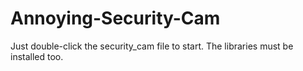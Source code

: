 # Annoying-Security-Cam

Just double-click the security_cam file to start. The libraries must be installed too.
